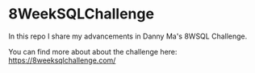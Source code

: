 # 8WeekSQLChallenge
In this repo I share my advancements in Danny Ma's 8WSQL Challenge.

You can find more about about the challenge here: https://8weeksqlchallenge.com/
